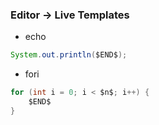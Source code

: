 ### Editor -> Live Templates
- echo
```java
System.out.println($END$);
```

- fori
```java
for (int i = 0; i < $n$; i++) {
    $END$
}
```

